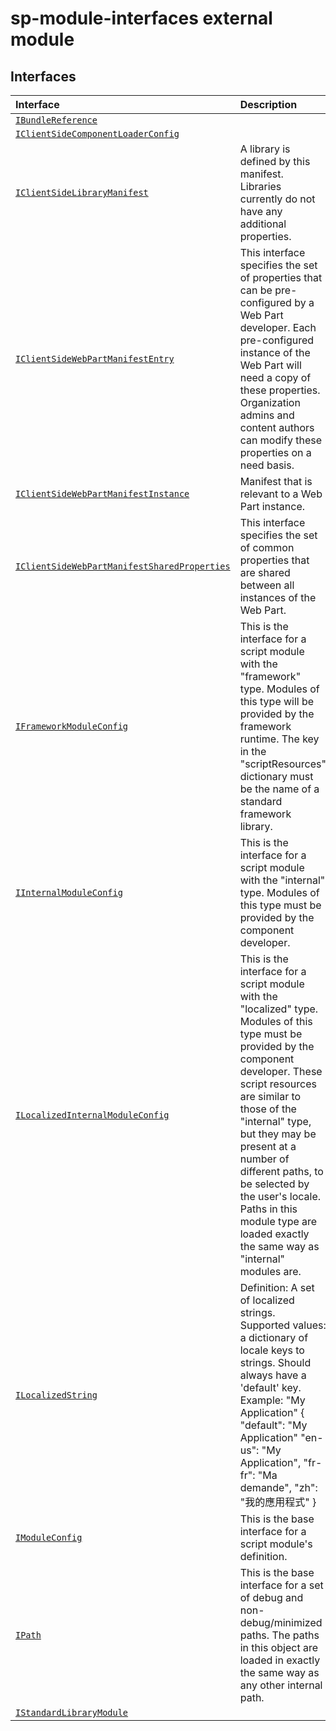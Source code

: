 # sp-module-interfaces external module




## Interfaces

| Interface	   |  Description |
|:-------------|:---------------|
| [`IBundleReference`](./sp-module-interfaces/ibundlereference.md)   |   |
| [`IClientSideComponentLoaderConfig`](./sp-module-interfaces/iclientsidecomponentloaderconfig.md)   |   |
| [`IClientSideLibraryManifest`](./sp-module-interfaces/iclientsidelibrarymanifest.md)   | A library is defined by this manifest. Libraries currently do not have any additional properties.    |
| [`IClientSideWebPartManifestEntry`](./sp-module-interfaces/iclientsidewebpartmanifestentry.md)   | This interface specifies the set of properties that can be pre-configured by a Web Part developer. Each  pre-configured instance of the Web Part will need a copy of these properties. Organization admins and  content authors can modify these properties on a need basis.    |
| [`IClientSideWebPartManifestInstance`](./sp-module-interfaces/iclientsidewebpartmanifestinstance.md)   | Manifest that is relevant to a Web Part instance.    |
| [`IClientSideWebPartManifestSharedProperties`](./sp-module-interfaces/iclientsidewebpartmanifestsharedproperties.md)   | This interface specifies the set of common properties that are shared between all instances of the Web Part.    |
| [`IFrameworkModuleConfig`](./sp-module-interfaces/iframeworkmoduleconfig.md)   | This is the interface for a script module with the "framework" type. Modules of this type will be provided by the  framework runtime. The key in the "scriptResources" dictionary must be the name of a standard framework library.    |
| [`IInternalModuleConfig`](./sp-module-interfaces/iinternalmoduleconfig.md)   | This is the interface for a script module with the "internal" type. Modules of this type must be provided by the  component developer.    |
| [`ILocalizedInternalModuleConfig`](./sp-module-interfaces/ilocalizedinternalmoduleconfig.md)   | This is the interface for a script module with the "localized" type. Modules of this type must be provided by the  component developer. These script resources are similar to those of the "internal" type, but they may be present  at a number of different paths, to be selected by the user's locale. Paths in this module type are loaded exactly  the same way as "internal" modules are.    |
| [`ILocalizedString`](./sp-module-interfaces/ilocalizedstring.md)   | Definition: A set of localized strings.  Supported values: a dictionary of locale keys to strings. Should always have a 'default' key.  Example: "My Application"  {  "default": "My Application"  "en-us": "My Application",  "fr-fr": "Ma demande",  "zh": "我的應用程式"  }  |
| [`IModuleConfig`](./sp-module-interfaces/imoduleconfig.md)   | This is the base interface for a script module's definition.    |
| [`IPath`](./sp-module-interfaces/ipath.md)   | This is the base interface for a set of debug and non-debug/minimized paths. The paths in this object are  loaded in exactly the same way as any other internal path.    |
| [`IStandardLibraryModule`](./sp-module-interfaces/istandardlibrarymodule.md)   |   |






